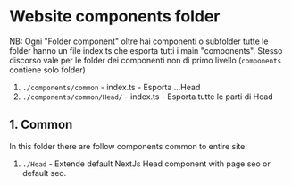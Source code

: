 # Website components folder

NB: Ogni "Folder component" oltre hai componenti o subfolder tutte le folder hanno un file index.ts che esporta tutti i main "components".
Stesso discorso vale per le folder dei componenti non di primo livello (`components` contiene solo folder)

1. `./components/common` - index.ts - Esporta ...Head
2. `./components/common/Head/` - index.ts - Esporta tutte le parti di Head

## 1. Common

In this folder there are follow components common to entire site:

1. `./Head` - Extende default NextJs Head component with page seo or default seo.
